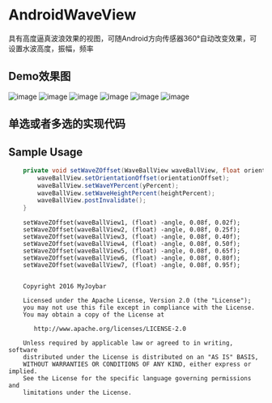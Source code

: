 # AndroidWaveView

具有高度逼真波浪效果的视图，可随Android方向传感器360°自动改变效果，可设置水波高度，振幅，频率

## Demo效果图
 ![image](https://github.com/myjoybar/AndroidWaveView/blob/master/screenshots/Screenshot1.png) 
 ![image](https://github.com/myjoybar/AndroidWaveView/blob/master/screenshots/Screenshot2.png) 
 ![image](https://github.com/myjoybar/AndroidWaveView/blob/master/screenshots/Screenshot3.png) 
 ![image](https://github.com/myjoybar/AndroidWaveView/blob/master/screenshots/Screenshot4.png) 
 ![image](https://github.com/myjoybar/AndroidWaveView/blob/master/screenshots/Screenshot5.png) 
 ![image](https://github.com/myjoybar/AndroidWaveView/blob/master/screenshots/Screenshot6.png)  

 ## 单选或者多选的实现代码

## Sample Usage
```java
    private void setWaveZOffset(WaveBallView waveBallView, float orientationOffset,float heightPercent,float yPercent){
        waveBallView.setOrientationOffset(orientationOffset);
        waveBallView.setWaveYPercent(yPercent);
        waveBallView.setWaveHeightPercent(heightPercent);
        waveBallView.postInvalidate();
    }
```


        setWaveZOffset(waveBallView1, (float) -angle, 0.08f, 0.02f);
        setWaveZOffset(waveBallView2, (float) -angle, 0.08f, 0.25f);
        setWaveZOffset(waveBallView3, (float) -angle, 0.08f, 0.40f);
        setWaveZOffset(waveBallView4, (float) -angle, 0.08f, 0.50f);
        setWaveZOffset(waveBallView5, (float) -angle, 0.08f, 0.65f);
        setWaveZOffset(waveBallView6, (float) -angle, 0.08f, 0.80f);
        setWaveZOffset(waveBallView7, (float) -angle, 0.08f, 0.95f);
        
```

    Copyright 2016 MyJoybar

    Licensed under the Apache License, Version 2.0 (the "License");
    you may not use this file except in compliance with the License.
    You may obtain a copy of the License at

       http://www.apache.org/licenses/LICENSE-2.0

    Unless required by applicable law or agreed to in writing, software
    distributed under the License is distributed on an "AS IS" BASIS,
    WITHOUT WARRANTIES OR CONDITIONS OF ANY KIND, either express or implied.
    See the License for the specific language governing permissions and
    limitations under the License.

